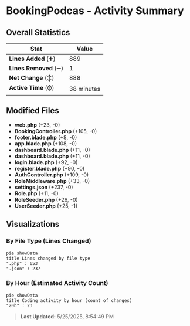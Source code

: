 # BookingPodcas - Activity Summary 

## Overall Statistics

| Stat                   | Value                                                             |
| ---------------------- | ----------------------------------------------------------------- |
| **Lines Added** (➕)   | 889                                          |
| **Lines Removed** (➖) | 1                                        |
| **Net Change** (↕)    | 888                |
| **Active Time** (⌚)   | 38 minutes |


## Modified Files
- **web.php** (+23, -0)
- **BookingController.php** (+105, -0)
- **footer.blade.php** (+8, -0)
- **app.blade.php** (+108, -0)
- **dashboard.blade.php** (+11, -0)
- **dashboard.blade.php** (+11, -0)
- **login.blade.php** (+92, -0)
- **register.blade.php** (+90, -0)
- **AuthController.php** (+109, -0)
- **RoleMiddleware.php** (+33, -0)
- **settings.json** (+237, -0)
- **Role.php** (+11, -0)
- **RoleSeeder.php** (+26, -0)
- **UserSeeder.php** (+25, -1)

## Visualizations

### By File Type (Lines Changed)

```mermaid
pie showData
title Lines changed by file type
".php" : 653
".json" : 237
```

### By Hour (Estimated Activity Count)

```mermaid
pie showData
title Coding activity by hour (count of changes)
"20h" : 23
```


> **Last Updated:** 5/25/2025, 8:54:49 PM